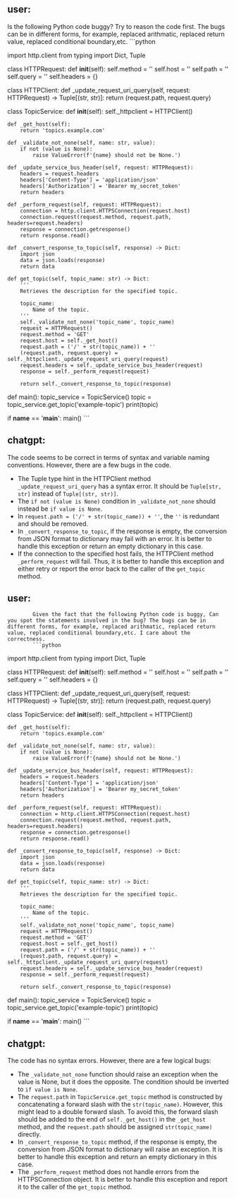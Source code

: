 

## user: 

Is the following Python code buggy? Try to reason the code first. The bugs can be in different forms, for example, replaced arithmatic, replaced return value, replaced conditional boundary,etc.
            ```python
            

















import http.client
from typing import Dict, Tuple

class HTTPRequest:
    def __init__(self):
        self.method = ''
        self.host = ''
        self.path = ''
        self.query = ''
        self.headers = {}

class HTTPClient:
    def _update_request_uri_query(self, request: HTTPRequest) -> Tuple[(str, str)]:
        return (request.path, request.query)

class TopicService:
    def __init__(self):
        self._httpclient = HTTPClient()
    
    def _get_host(self):
        return 'topics.example.com'
    
    def _validate_not_none(self, name: str, value):
        if not (value is None):
            raise ValueError(f'{name} should not be None.')
    
    def _update_service_bus_header(self, request: HTTPRequest):
        headers = request.headers
        headers['Content-Type'] = 'application/json'
        headers['Authorization'] = 'Bearer my_secret_token'
        return headers
    
    def _perform_request(self, request: HTTPRequest):
        connection = http.client.HTTPSConnection(request.host)
        connection.request(request.method, request.path, headers=request.headers)
        response = connection.getresponse()
        return response.read()
    
    def _convert_response_to_topic(self, response) -> Dict:
        import json
        data = json.loads(response)
        return data
    
    def get_topic(self, topic_name: str) -> Dict:
        '''
        Retrieves the description for the specified topic.

        topic_name:
            Name of the topic.
        '''
        self._validate_not_none('topic_name', topic_name)
        request = HTTPRequest()
        request.method = 'GET'
        request.host = self._get_host()
        request.path = ('/' + str(topic_name)) + ''
        (request.path, request.query) = self._httpclient._update_request_uri_query(request)
        request.headers = self._update_service_bus_header(request)
        response = self._perform_request(request)
        
        return self._convert_response_to_topic(response)

def main():
    topic_service = TopicService()
    topic = topic_service.get_topic('example-topic')
    print(topic)

if __name__ == '__main__':
    main()
            ```
            

## chatgpt: 

The code seems to be correct in terms of syntax and variable naming conventions. However, there are a few bugs in the code. 

- The Tuple type hint in the HTTPClient method `_update_request_uri_query` has a syntax error. It should be `Tuple[str, str]` instead of `Tuple[(str, str)]`.
- The `if not (value is None)` condition in `_validate_not_none` should instead be `if value is None`.
- In `request.path = ('/' + str(topic_name)) + ''`, the `''` is redundant and should be removed.
- In `_convert_response_to_topic`, if the response is empty, the conversion from JSON format to dictionary may fail with an error. It is better to handle this exception or return an empty dictionary in this case.
- If the connection to the specified host fails, the HTTPClient method `_perform_request` will fail. Thus, it is better to handle this exception and either retry or report the error back to the caller of the `get_topic` method.

## user: 


            Given the fact that the following Python code is buggy, Can you spot the statements involved in the bug? The bugs can be in different forms, for example, replaced arithmatic, replaced return value, replaced conditional boundary,etc. I care about the correctness.
            ```python
            

















import http.client
from typing import Dict, Tuple

class HTTPRequest:
    def __init__(self):
        self.method = ''
        self.host = ''
        self.path = ''
        self.query = ''
        self.headers = {}

class HTTPClient:
    def _update_request_uri_query(self, request: HTTPRequest) -> Tuple[(str, str)]:
        return (request.path, request.query)

class TopicService:
    def __init__(self):
        self._httpclient = HTTPClient()
    
    def _get_host(self):
        return 'topics.example.com'
    
    def _validate_not_none(self, name: str, value):
        if not (value is None):
            raise ValueError(f'{name} should not be None.')
    
    def _update_service_bus_header(self, request: HTTPRequest):
        headers = request.headers
        headers['Content-Type'] = 'application/json'
        headers['Authorization'] = 'Bearer my_secret_token'
        return headers
    
    def _perform_request(self, request: HTTPRequest):
        connection = http.client.HTTPSConnection(request.host)
        connection.request(request.method, request.path, headers=request.headers)
        response = connection.getresponse()
        return response.read()
    
    def _convert_response_to_topic(self, response) -> Dict:
        import json
        data = json.loads(response)
        return data
    
    def get_topic(self, topic_name: str) -> Dict:
        '''
        Retrieves the description for the specified topic.

        topic_name:
            Name of the topic.
        '''
        self._validate_not_none('topic_name', topic_name)
        request = HTTPRequest()
        request.method = 'GET'
        request.host = self._get_host()
        request.path = ('/' + str(topic_name)) + ''
        (request.path, request.query) = self._httpclient._update_request_uri_query(request)
        request.headers = self._update_service_bus_header(request)
        response = self._perform_request(request)
        
        return self._convert_response_to_topic(response)

def main():
    topic_service = TopicService()
    topic = topic_service.get_topic('example-topic')
    print(topic)

if __name__ == '__main__':
    main()
            ```
            

## chatgpt: 

The code has no syntax errors. However, there are a few logical bugs:

- The `_validate_not_none` function should raise an exception when the value is None, but it does the opposite. The condition should be inverted to `if value is None`.
- The `request.path` in `TopicService.get_topic` method is constructed by concatenating a forward slash with the `str(topic_name)`. However, this might lead to a double forward slash. To avoid this, the forward slash should be added to the end of `self._get_host()` in the `_get_host` method, and the `request.path` should be assigned `str(topic_name)` directly.
- In `_convert_response_to_topic` method, if the response is empty, the conversion from JSON format to dictionary will raise an exception. It is better to handle this exception and return an empty dictionary in this case.
- The `_perform_request` method does not handle errors from the HTTPSConnection object. It is better to handle this exception and report it to the caller of the `get_topic` method.